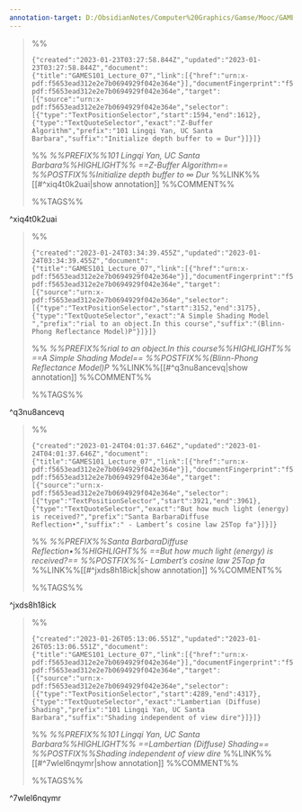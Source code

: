 ```yaml
---
annotation-target: D:/ObsidianNotes/Computer%20Graphics/Gamse/Mooc/GAMES101-现代计算机图形学入门/assets/GAMES101_Lecture_07.pdf
---
```


>%%
>```annotation-json
>{"created":"2023-01-23T03:27:58.844Z","updated":"2023-01-23T03:27:58.844Z","document":{"title":"GAMES101_Lecture_07","link":[{"href":"urn:x-pdf:f5653ead312e2e7b0694929f042e364e"}],"documentFingerprint":"f5653ead312e2e7b0694929f042e364e"},"uri":"urn:x-pdf:f5653ead312e2e7b0694929f042e364e","target":[{"source":"urn:x-pdf:f5653ead312e2e7b0694929f042e364e","selector":[{"type":"TextPositionSelector","start":1594,"end":1612},{"type":"TextQuoteSelector","exact":"Z-Buffer Algorithm","prefix":"101 Lingqi Yan, UC Santa Barbara","suffix":"Initialize depth buffer to ∞ Dur"}]}]}
>```
>%%
>*%%PREFIX%%101 Lingqi Yan, UC Santa Barbara%%HIGHLIGHT%% ==Z-Buffer Algorithm== %%POSTFIX%%Initialize depth buffer to ∞ Dur*
>%%LINK%%[[#^xiq4t0k2uai|show annotation]]
>%%COMMENT%%
>
>%%TAGS%%
>
^xiq4t0k2uai



>%%
>```annotation-json
>{"created":"2023-01-24T03:34:39.455Z","updated":"2023-01-24T03:34:39.455Z","document":{"title":"GAMES101_Lecture_07","link":[{"href":"urn:x-pdf:f5653ead312e2e7b0694929f042e364e"}],"documentFingerprint":"f5653ead312e2e7b0694929f042e364e"},"uri":"urn:x-pdf:f5653ead312e2e7b0694929f042e364e","target":[{"source":"urn:x-pdf:f5653ead312e2e7b0694929f042e364e","selector":[{"type":"TextPositionSelector","start":3152,"end":3175},{"type":"TextQuoteSelector","exact":"A Simple Shading Model ","prefix":"rial to an object.In this course","suffix":"(Blinn-Phong Reflectance Model)P"}]}]}
>```
>%%
>*%%PREFIX%%rial to an object.In this course%%HIGHLIGHT%% ==A Simple Shading Model== %%POSTFIX%%(Blinn-Phong Reflectance Model)P*
>%%LINK%%[[#^q3nu8ancevq|show annotation]]
>%%COMMENT%%
>
>%%TAGS%%
>
^q3nu8ancevq


>%%
>```annotation-json
>{"created":"2023-01-24T04:01:37.646Z","updated":"2023-01-24T04:01:37.646Z","document":{"title":"GAMES101_Lecture_07","link":[{"href":"urn:x-pdf:f5653ead312e2e7b0694929f042e364e"}],"documentFingerprint":"f5653ead312e2e7b0694929f042e364e"},"uri":"urn:x-pdf:f5653ead312e2e7b0694929f042e364e","target":[{"source":"urn:x-pdf:f5653ead312e2e7b0694929f042e364e","selector":[{"type":"TextPositionSelector","start":3921,"end":3961},{"type":"TextQuoteSelector","exact":"But how much light (energy) is received?","prefix":"Santa BarbaraDiffuse Reflection•","suffix":" - Lambert’s cosine law 25Top fa"}]}]}
>```
>%%
>*%%PREFIX%%Santa BarbaraDiffuse Reflection•%%HIGHLIGHT%% ==But how much light (energy) is received?== %%POSTFIX%%- Lambert’s cosine law 25Top fa*
>%%LINK%%[[#^jxds8h18ick|show annotation]]
>%%COMMENT%%
>
>%%TAGS%%
>
^jxds8h18ick


>%%
>```annotation-json
>{"created":"2023-01-26T05:13:06.551Z","updated":"2023-01-26T05:13:06.551Z","document":{"title":"GAMES101_Lecture_07","link":[{"href":"urn:x-pdf:f5653ead312e2e7b0694929f042e364e"}],"documentFingerprint":"f5653ead312e2e7b0694929f042e364e"},"uri":"urn:x-pdf:f5653ead312e2e7b0694929f042e364e","target":[{"source":"urn:x-pdf:f5653ead312e2e7b0694929f042e364e","selector":[{"type":"TextPositionSelector","start":4289,"end":4317},{"type":"TextQuoteSelector","exact":"Lambertian (Diffuse) Shading","prefix":"101 Lingqi Yan, UC Santa Barbara","suffix":"Shading independent of view dire"}]}]}
>```
>%%
>*%%PREFIX%%101 Lingqi Yan, UC Santa Barbara%%HIGHLIGHT%% ==Lambertian (Diffuse) Shading== %%POSTFIX%%Shading independent of view dire*
>%%LINK%%[[#^7wlel6nqymr|show annotation]]
>%%COMMENT%%
>
>%%TAGS%%
>
^7wlel6nqymr
